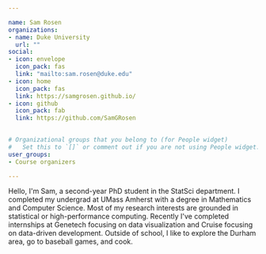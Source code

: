 ```yaml
---

name: Sam Rosen
organizations:
- name: Duke University
  url: ""
social:
- icon: envelope
  icon_pack: fas
  link: "mailto:sam.rosen@duke.edu"
- icon: home
  icon_pack: fas
  link: https://samgrosen.github.io/
- icon: github
  icon_pack: fab
  link: https://github.com/SamGRosen

  
# Organizational groups that you belong to (for People widget)
#   Set this to `[]` or comment out if you are not using People widget.  
user_groups:
- Course organizers

---
```


Hello, I'm Sam, a second-year PhD student in the StatSci department. I completed my undergrad at UMass Amherst with a degree in Mathematics and Computer Science. Most of my research interests are grounded in statistical or high-performance computing. Recently I've completed internships at Genetech focusing on data visualization and Cruise focusing on data-driven development. Outside of school, I like to explore the Durham area, go to baseball games, and cook.
